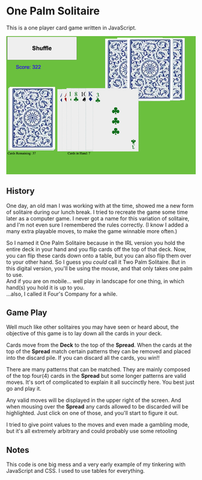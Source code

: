 # One Palm Solitaire
This is a one player card game written in JavaScript. 

![Deal me In!](app-screenshot.png)

## History
One day, an old man I was working with at the time, 
showed me a new form of solitaire during our lunch break. 
I tried to recreate the game some time later as a computer game. 
I never got a name for this variation of solitaire, and I'm not even sure I remembered the rules correctly. (I know I added a many extra playable moves, to make the game winnable more often.)

So I named it One Palm Solitaire because in the IRL version you hold the entire deck in your hand and you
flip cards off the top of that deck. Now, you can flip these cards down onto a table, but you can also flip them over to your other hand. So I guess you _could_ call it Two Palm Solitaire. But in this digital version, you'll be using the mouse, and that only takes one palm to use. \
And if you are on mobile... well play in landscape for one thing, in which hand(s) you hold it is up to you. \
...also, I called it Four's Company for a while.

## Game Play
Well much like other solitaires you may have seen or heard about, the objective of this game is to lay down all the cards in your deck. 

Cards move from the **Deck** to the top of the **Spread**. When the cards at the top of the **Spread**
match certain patterns they can be removed and placed into the discard pile. 
If you can discard all the cards, you win!!

There are many patterns that can be matched. They are mainly composed of the top four(4) cards in the **Spread**
but some longer patterns are valid moves. It's sort of complicated to explain it all succinctly here. You best just go and play it.

Any valid moves will be displayed in the upper right of the screen. And when mousing over the **Spread** any 
cards allowed to be discarded will be highlighted. Just click on one of those, and you'll start to figure it out.

I tried to give point values to the moves and even made a gambling mode, but it's all extremely arbitrary and 
could probably use some retooling

## Notes
This code is one big mess and a very early example of my tinkering with JavaScript and CSS. 
I used to use tables for everything.
